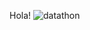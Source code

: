Hola! 
![datathon](https://user-images.githubusercontent.com/68014465/211846488-24e25dd7-b17c-4059-86a3-669dc46ab922.gif)

